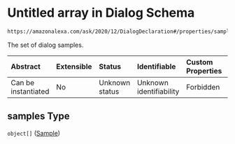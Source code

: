 # Untitled array in Dialog Schema

```txt
https://amazonalexa.com/ask/2020/12/DialogDeclaration#/properties/samples
```

The set of dialog samples.

| Abstract            | Extensible | Status         | Identifiable            | Custom Properties | Additional Properties | Access Restrictions | Defined In                                                                              |
| :------------------ | :--------- | :------------- | :---------------------- | :---------------- | :-------------------- | :------------------ | :-------------------------------------------------------------------------------------- |
| Can be instantiated | No         | Unknown status | Unknown identifiability | Forbidden         | Allowed               | none                | [DialogDeclaration.json\*](../../schemas/DialogDeclaration.json "open original schema") |

## samples Type

`object[]` ([Sample](dialogdeclaration-properties-samples-sample.md))
